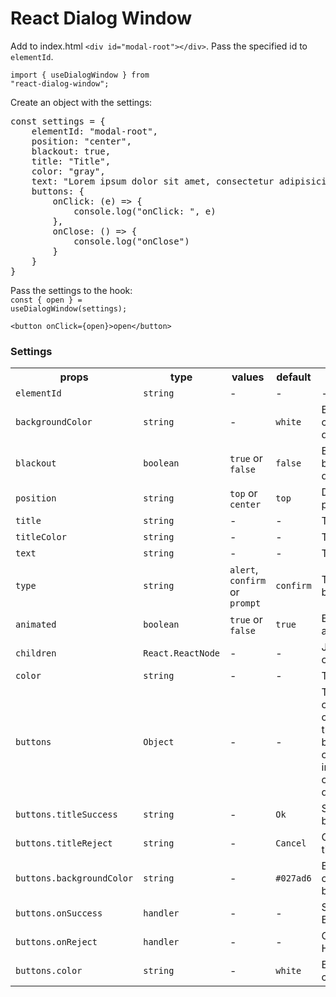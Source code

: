 <h1>React Dialog Window</h1>

Add to index.html `<div id="modal-root"></div>`. 
Pass the specified id to <code>elementId</code>.

<code>import { useDialogWindow } from "react-dialog-window";</code>

Create an object with the settings:
<pre>
const settings = {
    elementId: "modal-root",
    position: "center",
    blackout: true,
    title: "Title",
    color: "gray",
    text: "Lorem ipsum dolor sit amet, consectetur adipisicing elit.",
    buttons: {
        onClick: (e) => {
            console.log("onClick: ", e)
        },
        onClose: () => {
            console.log("onClose")
        }
    }
}
</pre>


Pass the settings to the hook:<br/>
<code>const { open } = useDialogWindow(settings);</code>

`<button onClick={open}>open</button>`

<h3>Settings</h3>  
<table>
    <tr>
        <th>props</th>
        <th>type</th>
        <th>values</th>
        <th>default</th>
        <th>description</th>
        <th>required</th>
    </tr>
    <tr>
        <td><code>elementId</code></td>
        <td><code>string</code></td>
        <td>-</td>
        <td>-</td>
        <td>-</td>
        <td>yes</td>
    </tr>
    <tr>
        <td><code>backgroundColor</code></td>
        <td><code>string</code></td>
        <td>-</td>
        <td><code>white</code></td>
        <td>Background color of the dialog box</td>
        <td>not</td>
    </tr>
    <tr>
        <td><code>blackout</code></td>
        <td><code>boolean</code></td>
        <td><code>true</code> or <code>false</code></td>
        <td><code>false</code></td>
        <td>Enable background dimming</td>
        <td>not</td>
    </tr>
    <tr>
        <td><code>position</code></td>
        <td><code>string</code></td>
        <td><code>top</code> or <code>center</code></td>
        <td><code>top</code></td>
        <td>Dialog box position</td>
        <td>not</td>
    </tr>
    <tr>
        <td><code>title</code></td>
        <td><code>string</code></td>
        <td>-</td>
        <td>-</td>
        <td>Title text</td>
        <td>not</td>
    </tr>
    <tr>
        <td><code>titleColor</code></td>
        <td><code>string</code></td>
        <td>-</td>
        <td>-</td>
        <td>Title color</td>
        <td>not</td>
    </tr>
    <tr>
        <td><code>text</code></td>
        <td><code>string</code></td>
        <td>-</td>
        <td>-</td>
        <td>Text</td>
        <td>not</td>
    </tr>
    <tr>
        <td><code>type</code></td>
        <td><code>string</code></td>
        <td><code>alert</code>, <code>confirm</code> or <code>prompt</code></td>
        <td><code>confirm</code></td>
        <td>Type of dialog box</td>
        <td>not</td>
    </tr>
    <tr>
        <td><code>animated</code></td>
        <td><code>boolean</code></td>
        <td><code>true</code> or <code>false</code></td>
        <td><code>true</code></td>
        <td>Enable animation</td>
        <td>not</td>
    </tr>
    <tr>
        <td><code>children</code></td>
        <td><code>React.ReactNode</code></td>
        <td>-</td>
        <td>-</td>
        <td>JSX component</td>
        <td>not</td>
    </tr>
    <tr>
        <td><code>color</code></td>
        <td><code>string</code></td>
        <td>-</td>
        <td>-</td>
        <td>Text color</td>
        <td>not</td>
    </tr>
    <tr>
        <td><code>buttons</code></td>
        <td><code>Object</code></td>
        <td>-</td>
        <td>-</td>
        <td>The button configuration object. Any of the standard buttons in the current implementation closes the dialog box.</td>
        <td>not</td>
    </tr>
    <tr>
        <td><code>buttons.titleSuccess</code></td>
        <td><code>string</code></td>
        <td>-</td>
        <td><code>Ok</code></td>
        <td>Success button title</td>
        <td>not</td>
    </tr>
    <tr>
        <td><code>buttons.titleReject</code></td>
        <td><code>string</code></td>
        <td>-</td>
        <td><code>Cancel</code></td>
        <td>Cancel button title</td>
        <td>not</td>
    </tr>
    <tr>
        <td><code>buttons.backgroundColor</code></td>
        <td><code>string</code></td>
        <td>-</td>
        <td><code>#027ad6</code></td>
        <td>Background color of buttons</td>
        <td>not</td>
    </tr>
    <tr>
        <td><code>buttons.onSuccess</code></td>
        <td><code>handler</code></td>
        <td>-</td>
        <td>-</td>
        <td>Success Button Handler</td>
        <td>not</td>
    </tr>
    <tr>
        <td><code>buttons.onReject</code></td>
        <td><code>handler</code></td>
        <td>-</td>
        <td>-</td>
        <td>Cancel button Handler</td>
        <td>not</td>
    </tr>
    <tr>
        <td><code>buttons.color</code></td>
        <td><code>string</code></td>
        <td>-</td>
        <td><code>white</code></td>
        <td>Button text color</td>
        <td>not</td>
    </tr>
</table>
